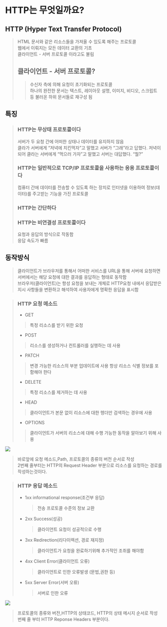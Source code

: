 # HTTP는 무엇일까요?
## HTTP (Hyper Text Transfer Protocol)
>HTML 문서와 같은 리소스들을 가져올 수 있도록 해주는 프로토콜   
웹에서 이뤄지는 모든 데이터 교환의 기초   
클라이언트 - 서버 프로토콜 이라고도 불림
> ## 클라이언트 - 서버 프로토콜?
>   > 수신자 측에 의해 요청이 초기화되는 프로토콜   
하나의 완전한 문서는 텍스트, 레이아웃 설명, 이미지, 비디오, 스크립트 등 불러온 하위 문서들로 재구성 됨
## 특징 
> ### HTTP는 무상태 프로토콜이다
> 서버가 두 요청 간에 어떠한 상태나 데이터를 유지하지 않음   
>클라가 서버에게 “저녁에 치킨먹자”고 말했고 서버가 “그래”라고 답했다.
저녁이 되어 클라는 서버에게 “먹으러 가자”고 말했고 서버는 대답했다. “뭘?”
> ### HTTP는 일반적으로 TCP/IP 프로토콜을 사용하는 응용 프로토콜이다
> 컴퓨터 간에 데이터를 전송할 수 있도록 하는 장치로 인터넷을 이용하여 정보(데이터)를 주고받는 기능을 가진 프로토콜
> ### HTTP는 간단하다
> ### HTTP는 비연결성 프로토콜이다
> 요청과 응답의 방식으로 작동함   
> 응답 속도가 빠름

## 동작방식
> 클라이언트가 브라우저를 통해서 어떠한 서비스를 URL을 통해 서버에 요청하면 서버에서는 해당 요청에 대한 결과를 응답하는 형태로 동작함   
> 브라우저(클라이언트)는 항성 요청을 보내는 개체로 HTTP요청 내에서 응답받은 지시 사항들을 변환하고 해석하여 사용자에게 명확한 응답을 표시함

> ### HTTP 요청 메소드
> - GET
> > 특정 리소스를 받기 위한 요청
> - POST
> > 리소스를 생성하거나 컨트롤러를 실행하는 데 사용
> - PATCH
> > 변경 가능한 리소스의 부분 업데이트에 사용   항상 리소스 식별 정보를 포함해야 한다
> - DELETE
> > 특정 리소스를 제거하는 데 사용
> - HEAD
> > 클라이언트가 본문 없이 리소스에 대한 헹더만 검색하는 경우에 사용   
> -  OPTIONS
> > 클라이언트가 서버의 리소스에 대해 수행 가능한 동작을 알아보기 위해 사용   
<img src  = "https://img1.daumcdn.net/thumb/R1280x0/?scode=mtistory2&fname=https%3A%2F%2Fblog.kakaocdn.net%2Fdn%2Fc7mI3U%2FbtqWX45M76d%2FgGoVLK6rcUJhekrxMcq6a1%2Fimg.png">

> 바로앞에 요청 메소드,Path, 프로토콜의 종류의 버전 순서로 작성   
> 2번째 줄부터는 HTTP의 Request Header 부분으로 리소스를 요청하는 경로를 작성하는것이다.

> ### HTTP 응답 메소드
> - 1xx informational response(조건부 응답)  
>   > 전송 프로토콜 수준의 정보 교환 
> - 2xx Success(성공)   
>   > 클라이언트 요청이 성공적으로 수행
> - 3xx Redirection(리다이렉션, 경로 재지정)   
>   > 클라이언트가 요청을 완료하기위해 추가적인 조취를 해야함
> - 4xx Client Error(클라이언트 오류)   
>   > 클라이언트로 인한 오류발생 (문법,권한 등)
> - 5xx Server Error(서버 오류)    
>   > 서버로 인한 오류

<img src = "https://img1.daumcdn.net/thumb/R1280x0/?scode=mtistory2&fname=https%3A%2F%2Fblog.kakaocdn.net%2Fdn%2FCmjnf%2FbtqWTYTN3X1%2F34p8xLsQtEIk0xMzyjIw8k%2Fimg.png">

> 프로토콜의 종류와 버전,HTTP의 상태코드, HTTP의 상태 메시지 순서로 작성   
> 번째 줄 부터 HTTP Reponse Headers 부분이다.